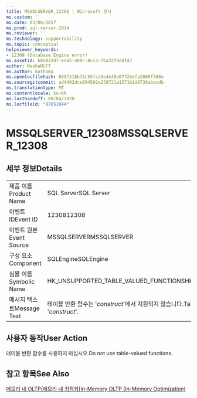 ```yaml
---
title: MSSQLSERVER_12308 | Microsoft 문서
ms.custom: ''
ms.date: 03/06/2017
ms.prod: sql-server-2014
ms.reviewer: ''
ms.technology: supportability
ms.topic: conceptual
helpviewer_keywords:
- 12308 (Database Engine error)
ms.assetid: b8a8a2d7-eda5-409c-8cc3-7ba32f0d4fd7
author: MashaMSFT
ms.author: mathoma
ms.openlocfilehash: 869f218b73c55fcd5e4e38a0772befa2060f708e
ms.sourcegitcommit: ad4d92dce894592a259721a1571b1d8736abacdb
ms.translationtype: MT
ms.contentlocale: ko-KR
ms.lasthandoff: 08/04/2020
ms.locfileid: "87651044"
---
```

# <a name="mssqlserver_12308"></a><span data-ttu-id="1ea00-102">MSSQLSERVER_12308</span><span class="sxs-lookup"><span data-stu-id="1ea00-102">MSSQLSERVER_12308</span></span>
    
## <a name="details"></a><span data-ttu-id="1ea00-103">세부 정보</span><span class="sxs-lookup"><span data-stu-id="1ea00-103">Details</span></span>  
  
|||  
|-|-|  
|<span data-ttu-id="1ea00-104">제품 이름</span><span class="sxs-lookup"><span data-stu-id="1ea00-104">Product Name</span></span>|<span data-ttu-id="1ea00-105">SQL Server</span><span class="sxs-lookup"><span data-stu-id="1ea00-105">SQL Server</span></span>|  
|<span data-ttu-id="1ea00-106">이벤트 ID</span><span class="sxs-lookup"><span data-stu-id="1ea00-106">Event ID</span></span>|<span data-ttu-id="1ea00-107">12308</span><span class="sxs-lookup"><span data-stu-id="1ea00-107">12308</span></span>|  
|<span data-ttu-id="1ea00-108">이벤트 원본</span><span class="sxs-lookup"><span data-stu-id="1ea00-108">Event Source</span></span>|<span data-ttu-id="1ea00-109">MSSQLSERVER</span><span class="sxs-lookup"><span data-stu-id="1ea00-109">MSSQLSERVER</span></span>|  
|<span data-ttu-id="1ea00-110">구성 요소</span><span class="sxs-lookup"><span data-stu-id="1ea00-110">Component</span></span>|<span data-ttu-id="1ea00-111">SQLEngine</span><span class="sxs-lookup"><span data-stu-id="1ea00-111">SQLEngine</span></span>|  
|<span data-ttu-id="1ea00-112">심볼 이름</span><span class="sxs-lookup"><span data-stu-id="1ea00-112">Symbolic Name</span></span>|<span data-ttu-id="1ea00-113">HK_UNSUPPORTED_TABLE_VALUED_FUNCTIONS</span><span class="sxs-lookup"><span data-stu-id="1ea00-113">HK_UNSUPPORTED_TABLE_VALUED_FUNCTIONS</span></span>|  
|<span data-ttu-id="1ea00-114">메시지 텍스트</span><span class="sxs-lookup"><span data-stu-id="1ea00-114">Message Text</span></span>|<span data-ttu-id="1ea00-115">테이블 반환 함수는 '*construct*'에서 지원되지 않습니다.</span><span class="sxs-lookup"><span data-stu-id="1ea00-115">Table-valued functions are not supported with '*construct*'.</span></span>|  
  
## <a name="user-action"></a><span data-ttu-id="1ea00-116">사용자 동작</span><span class="sxs-lookup"><span data-stu-id="1ea00-116">User Action</span></span>  
 <span data-ttu-id="1ea00-117">테이블 반환 함수를 사용하지 마십시오.</span><span class="sxs-lookup"><span data-stu-id="1ea00-117">Do not use table-valued functions.</span></span>  
  
## <a name="see-also"></a><span data-ttu-id="1ea00-118">참고 항목</span><span class="sxs-lookup"><span data-stu-id="1ea00-118">See Also</span></span>  
 [<span data-ttu-id="1ea00-119">메모리 내 OLTP&#40;메모리 내 최적화&#41;</span><span class="sxs-lookup"><span data-stu-id="1ea00-119">In-Memory OLTP &#40;In-Memory Optimization&#41;</span></span>](../in-memory-oltp/in-memory-oltp-in-memory-optimization.md)  
  
  

